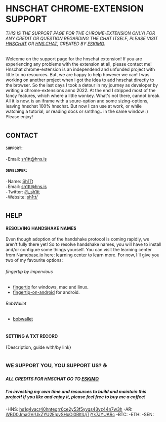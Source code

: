 # HNSCHAT CHROME-EXTENSION SUPPORT

###### THIS IS THE SUPPORT PAGE FOR THE CHROME-EXTENSION ONLY! FOR ANY CREDIT OR QUESTION REGARDING THE CHAT ITSELF, PLEASE VISIT [HNSCHAT](https://hnschat/) OR [HNS.CHAT](https://hns.chat/), CREATED BY [ESKIMO](https://github.com/eskimo).

<!-- LOGO -->
Welcome on the support page for the hnschat extension! 
If you are experiencing any problems with the extension at all, please contact me!
Hnschat chrome-extension is an independend and unfunded project with little to no resources. But, we are happy to help however we can!
I was working on another project when i got the idea to add hnschat directly to the browser. So the last days I took a detour in my journey as developer by writing a chrome-extensions anno 2022. At the end I stripped most of the fancy features, which where a little wonkey. What's not there, cannot break. All it is now, is an iframe with a soure-option and some sizing-options, leaving hnschat 100% hnschat. But now I can use at work, or while watching a tutorial, or reading docs or smthng.. in the same window :) Please enjoy!  
#


## CONTACT

#### `SUPPORT`:
<!-- AVATAR -->
``-``Email: [sh1tt@hns.is](sh1tt@hns.is)

#### `DEVELOPER`:
<!-- AVATAR -->
``-``Name: [Sh1Tt](http://sh1tt.hdns.one/)  
``-``Email: [sh1tt@hns.is](sh1tt@hns.is)  
``-``Twitter: [@_sh1tt](twitter.com/sh1tt)  
``-``Website: [sh1tt/](http://sh1tt/)  

#


## HELP

#### RESOLVING HANDSHAKE NAMES
Even though adoption of the handshake protocol is coming rapidly, we aren't fully there yet!
So to resolve handshake names, you will have to install and/or configure some things yourself.
You can visit the learning center from Namebase.io here: [learning center](namebase.io/learningcenter) to learn more.
For now, I'll give you two of my favourite options:
###### fingertip by impervious
- [fingertip](impervious.com/fingertip.html) for windows, mac and linux.
- [fingertip-on-android](https://gist.github.com/Noxturnix/d47eeab10ef95636391507b28ec84ff4) for android.
###### BobWallet
- [bobwallet](bobwallet.io)

#

#### SETTING A TXT RECORD

{Description, guide with/by link}

#

### WE SUPPORT YOU, YOU SUPPORT US? ☕

##### ALL CREDITS FOR HNSCHAT GO TO [ESKIMO](https://github.com/eskimo)

##### I'm investing my own time and resources to build and maintain this project! If you like and enjoy it, please feel free to buy me a coffee!
-HNS: [hs1q4vacr40hntegrr6ce2y53f5yvgs43vz44n7w3h](hs1q4vacr40hntegrr6ce2y53f5yvgs43vz44n7w3h)
-AR: [WBD0JmaGVrUkZYU2ElpvSHxOl0BltlUjTjYk7JYUARc](WBD0JmaGVrUkZYU2ElpvSHxOl0BltlUjTjYk7JYUARc)
-BTC:
-ETH:
-SEN:
##
